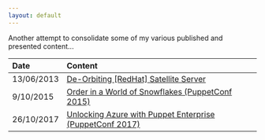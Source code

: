 ```yaml
---
layout: default
---
```


Another attempt to consolidate some of my various published and presented content...


| Date        | Content            | 
|:-------------|:------------------|
| 13/06/2013   | [De-Orbiting [RedHat] Satellite Server](http://goo.gl/0CAcy) |
| 9/10/2015    | [Order in a World of Snowflakes (PuppetConf 2015)](https://www.youtube.com/watch?v=d9T80hDDZNA) |
| 26/10/2017   | [Unlocking Azure with Puppet Enterprise (PuppetConf 2017)](https://www.youtube.com/watch?v=tbWeYvOHvJE) | 

